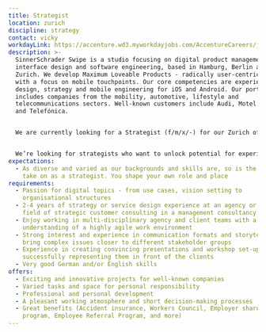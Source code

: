 ```yaml
---
title: Strategist
location: zurich
discipline: strategy
contact: vicky
workdayLink: https://accenture.wd3.myworkdayjobs.com/AccentureCareers/job/Zurich/Strategist--f-m-d------SinnerSchrader-Swipe_R00073160
description: >-
  SinnerSchrader Swipe is a studio focusing on digital product management, user
  interface design and software engineering, based in Hamburg, Berlin and
  Zurich. We develop Maximum Loveable Products - radically user-centric services
  with a focus on mobile touchpoints. Our core competencies are experience
  design, strategy and mobile engineering for iOS and Android. Our portfolio
  includes companies from the mobility, automotive, lifestyle and
  telecommunications sectors. Well-known customers include Audi, Motel One, VW
  and Telefónica.


  We are currently looking for a Strategist (f/m/x/-) for our Zurich office.


  We’re looking for strategists who want to unlock potential for experiences that matter.  Strategists who design and revolutionize the digital platforms of tomorrow on the basis of sound methods, professional know-how and creative intuition. You are the kind of person who looks radically through the eyes of the user and develops beneficial and innovative solutions that make everyday life simpler and – above all – better. You are therefore equally at ease with service and experience design as you are with the standard strategy repertoire. You have a keen sense of brands and their business challenges in the digital age. You also have excellent communication and methodical skills in addition to an analytical and inspiring mind.
expectations:
  - As diverse and varied as our backgrounds and skills are, so is the role you
    take on as a strategist. You shape your own role and place
requirements:
  - Passion for digital topics - from use cases, vision setting to
    organisational structures
  - 2-4 years of strategy or service design experience at an agency or in the
    field of strategic customer consulting in a management consultancy
  - Enjoy working in multi-disciplinary agency and client teams with a deep
    understanding of a highly agile work environment
  - Strong interest and experience in communication formats and storytelling to
    bring complex issues closer to different stakeholder groups
  - Experience in creating convincing presentations and workshop set-ups – and
    successfully representing them in front of the clients
  - Very good German and/or English skills
offers:
  - Exciting and innovative projects for well-known companies
  - Varied tasks and space for personal responsibility
  - Professional and personal development
  - A pleasant working atmosphere and short decision-making processes
  - Great benefits (Accident insurance, Workers Council, Employer share purchase
    program, Employee Referral Program, and more)
---
```

